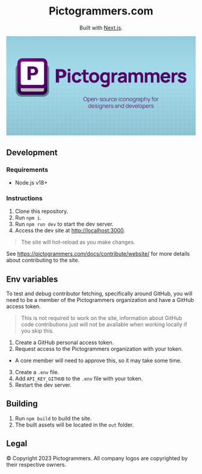 <h1 align="center">
  Pictogrammers.com
</h1>
<div align="center">
  <p>
    Built with <a href="https://nextjs.org/" target="_blank">Next.js</a>.
  </p>
   <p>
    <img src="./public/images/og-card.png" alt="Pictogrammers" />
  </p>
</div>

## Development

### Requirements

- Node.js v18+

### Instructions

1. Clone this repository.
2. Run `npm i`.
3. Run `npm run dev` to start the dev server.
4. Access the dev site at <http://localhost:3000>.

> The site will hot-reload as you make changes.

See <https://pictogrammers.com/docs/contribute/website/> for more details about contributing to the site.

## Env variables

To test and debug contributor fetching, specifically around GitHub, you will need to be a member of the Pictogrammers organization and have a GitHub access token.

> This is not required to work on the site, information about GitHub code contributions just will not be available when working locally if you skip this.

1. Create a GitHub personal access token.
2. Request access to the Pictogrammers organization with your token.
  - A core member will need to approve this, so it may take some time.
3. Create a `.env` file.
4. Add `API_KEY_GITHUB` to the `.env` file with your token.
5. Restart the dev server.

## Building

1. Run `npm build` to build the site.
2. The built assets will be located in the `out` folder.

## Legal

&copy; Copyright 2023 Pictogrammers. All company logos are copyrighted by their respective owners.
